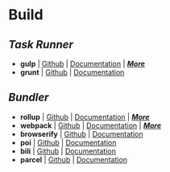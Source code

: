 # Build

## _Task Runner_

- **gulp** | [Github](https://github.com/gulpjs/gulp) | [Documentation](https://gulpjs.com/) | [_**More**_](./gulp.md)
- **grunt** | [Github](https://github.com/gruntjs/grunt) | [Documentation](https://gruntjs.com/)


## _Bundler_

- **rollup** | [Github](https://github.com/rollup/rollup) | [Documentation](https://rollupjs.org/) | [_**More**_](./gulp.md)
- **webpack** | [Github](https://github.com/webpack/webpack) | [Documentation](https://webpack.js.org/) | [_**More**_](./webpack.md)
- **browserify** | [Github](https://github.com/browserify/browserify) | [Documentation](http://browserify.org/)
- **poi** | [Github](https://github.com/egoist/poi) | [Documentation](https://poi.js.org/#/)
- **bili** | [Github](https://github.com/egoist/bili) | [Documentation](https://egoist.moe/bili/)
- **parcel** | [Github](https://github.com/parcel-bundler/parcel) | [Documentation](https://parceljs.org/)
